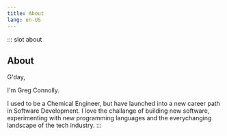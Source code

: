 ```yaml
---
title: About
lang: en-US
---
```

::: slot about
## About

G'day,

I'm Greg Connolly.

I used to be a Chemical Engineer, but have launched into a new career path in Software Development. I love the challange of building new software, experimenting with new programming languages and the everychanging landscape of the tech industry. 
:::
